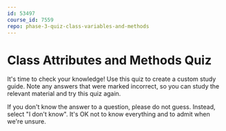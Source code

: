 ```yaml
---
id: 53497
course_id: 7559
repo: phase-3-quiz-class-variables-and-methods
---
```


# Class Attributes and Methods Quiz

It's time to check your knowledge! Use this quiz to create a custom study guide.
Note any answers that were marked incorrect, so you can study the relevant
material and try this quiz again.

If you don't know the answer to a question, please do not guess. Instead, select
"I don't know". It's OK not to know everything and to admit when we're unsure.
